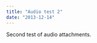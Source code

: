 ```yaml
---
title: "Audio test 2"
date: "2013-12-14"
---
```


<div class="content">
<p>Second test of audio attachments.</p>
</div>
